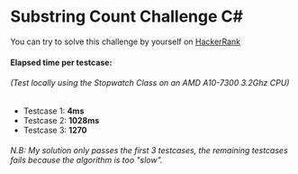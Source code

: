# Substring Count Challenge C#

You can try to solve this challenge by yourself on [HackerRank](https://www.hackerrank.com/challenges/how-many-substrings)

#### Elapsed time per testcase:
###### (Test locally using the *Stopwatch* Class on an *AMD A10-7300 3.2Ghz* CPU)
* Testcase 1: **4ms**
* Testcase 2: **1028ms**
* Testcase 3: **1270**

###### N.B: My solution only passes the first 3 testcases, the remaining testcases fails because the algorithm is too "slow".
